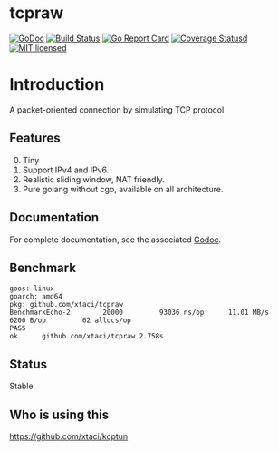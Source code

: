# tcpraw

[![GoDoc][1]][2] [![Build Status][3]][4] [![Go Report Card][5]][6] [![Coverage Statusd][7]][8] [![MIT licensed][9]][10] 

[1]: https://godoc.org/github.com/xtaci/tcpraw?status.svg
[2]: https://godoc.org/github.com/xtaci/tcpraw
[3]: https://img.shields.io/github/created-at/xtaci/smux
[4]: https://img.shields.io/github/created-at/xtaci/smux
[5]: https://goreportcard.com/badge/github.com/xtaci/tcpraw
[6]: https://goreportcard.com/report/github.com/xtaci/tcpraw
[7]: https://codecov.io/gh/xtaci/tcpraw/branch/master/graph/badge.svg
[8]: https://codecov.io/gh/xtaci/tcpraw
[9]: https://img.shields.io/badge/license-MIT-blue.svg
[10]: LICENSE



# Introduction

A packet-oriented connection by simulating TCP protocol

## Features

0. Tiny
1. Support IPv4 and IPv6.
2. Realistic sliding window, NAT friendly.
3. Pure golang without cgo, available on all architecture.

## Documentation

For complete documentation, see the associated [Godoc](https://godoc.org/github.com/xtaci/tcpraw).


## Benchmark

```
goos: linux
goarch: amd64
pkg: github.com/xtaci/tcpraw
BenchmarkEcho-2   	   20000	     93036 ns/op	  11.01 MB/s	    6200 B/op	      62 allocs/op
PASS
ok  	github.com/xtaci/tcpraw	2.758s
```

## Status

Stable

## Who is using this

https://github.com/xtaci/kcptun
